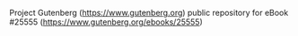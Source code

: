 Project Gutenberg (https://www.gutenberg.org) public repository for eBook #25555 (https://www.gutenberg.org/ebooks/25555)

